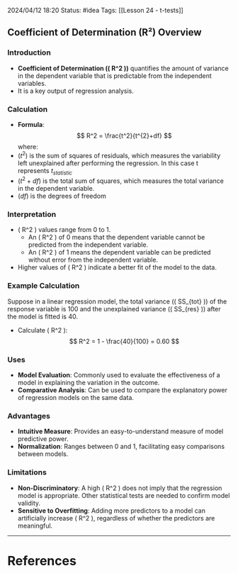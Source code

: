 
2024/04/12 18:20
Status: #idea
Tags: [[Lesson 24 - t-tests]]

## Coefficient of Determination (R²) Overview

### Introduction
- **Coefficient of Determination (\( R^2 \))** quantifies the amount of variance in the dependent variable that is predictable from the independent variables.
- It is a key output of regression analysis.

### Calculation
- **Formula**:
$$
R^2 = \frac{t^2}{t^{2}+df}
$$
where:
- $( t^2 )$ is the sum of squares of residuals, which measures the variability left unexplained after performing the regression. In this case t represents $t_{statistic}$
- $( t^{2} + df )$ is the total sum of squares, which measures the total variance in the dependent variable.
- $(df)$ is the degrees of freedom

### Interpretation
- \( R^2 \) values range from 0 to 1.
  - An \( R^2 \) of 0 means that the dependent variable cannot be predicted from the independent variable.
  - An \( R^2 \) of 1 means the dependent variable can be predicted without error from the independent variable.
- Higher values of \( R^2 \) indicate a better fit of the model to the data.

### Example Calculation
Suppose in a linear regression model, the total variance (\( SS_{tot} \)) of the response variable is 100 and the unexplained variance (\( SS_{res} \)) after the model is fitted is 40.

- Calculate \( R^2 \):
$$
R^2 = 1 - \frac{40}{100} = 0.60
$$

### Uses
- **Model Evaluation**: Commonly used to evaluate the effectiveness of a model in explaining the variation in the outcome.
- **Comparative Analysis**: Can be used to compare the explanatory power of regression models on the same data.

### Advantages
- **Intuitive Measure**: Provides an easy-to-understand measure of model predictive power.
- **Normalization**: Ranges between 0 and 1, facilitating easy comparisons between models.

### Limitations
- **Non-Discriminatory**: A high \( R^2 \) does not imply that the regression model is appropriate. Other statistical tests are needed to confirm model validity.
- **Sensitive to Overfitting**: Adding more predictors to a model can artificially increase \( R^2 \), regardless of whether the predictors are meaningful.






---
# References
